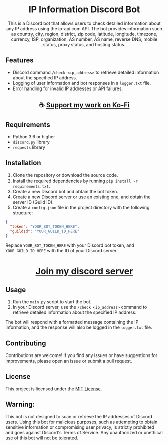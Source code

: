 <div align="center">

# IP Information Discord Bot

This is a Discord bot that allows users to check detailed information about any IP address using the ip-api.com API. The bot provides information such as country, city, region, district, zip code, latitude, longitude, timezone, currency, ISP, organization, AS number, AS name, reverse DNS, mobile status, proxy status, and hosting status.

</div>

## Features

- Discord command `/check <ip_address>` to retrieve detailed information about the specified IP address.
- Logging of user information and bot responses in a `logger.txt` file.
- Error handling for invalid IP addresses or API failures.

<div align="center">

## ☕ [Support my work on Ko-Fi](https://ko-fi.com/thatsinewave)

</div>

## Requirements

- Python 3.6 or higher
- `discord.py` library
- `requests` library

## Installation

1. Clone the repository or download the source code.
2. Install the required dependencies by running `pip install -r requirements.txt`.
3. Create a new Discord bot and obtain the bot token.
4. Create a new Discord server or use an existing one, and obtain the server ID (Guild ID).
5. Create a `config.json` file in the project directory with the following structure:

```json
{
  "token": "YOUR_BOT_TOKEN_HERE",
  "guildId": "YOUR_GUILD_ID_HERE"
}
```

Replace `YOUR_BOT_TOKEN_HERE` with your Discord bot token, and `YOUR_GUILD_ID_HERE` with the ID of your Discord server.

<div align="center">

# [Join my discord server](https://discord.gg/2nHHHBWNDw)

</div>

## Usage

1. Run the `main.py` script to start the bot.
2. In your Discord server, use the `/check <ip_address>` command to retrieve detailed information about the specified IP address.

The bot will respond with a formatted message containing the IP information, and the response will also be logged in the `logger.txt` file.

## Contributing

Contributions are welcome! If you find any issues or have suggestions for improvements, please open an issue or submit a pull request.

## License

This project is licensed under the [MIT License](LICENSE).

## Warning:
This bot is not designed to scan or retrieve the IP addresses of Discord users. Using this bot for malicious purposes, such as attempting to obtain sensitive information or compromising user privacy, is strictly prohibited and goes against Discord's Terms of Service. Any unauthorized or unethical use of this bot will not be tolerated.
